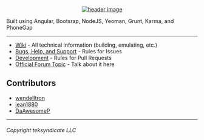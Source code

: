
<p align="center"><a href="https://github.com/wendelltron/tekapp"><img alt="header image" src="https://cloud.githubusercontent.com/assets/4472083/7058394/eac9cf36-de26-11e4-921a-d786750fabb8.png"/></a></p>
Built using  Angular, Bootsrap, NodeJS, Yeoman, Grunt, Karma, and PhoneGap

---

 - [Wiki](https://github.com/wendelltron/tekapp/wiki) - All technical information (building, emulating, etc.) 
 - [Bugs, Help, and Support](https://github.com/wendelltron/tekapp/blob/master/CONTRIBUTING.md#bugs-help-and-support) - Rules for Issues
 - [Development](https://github.com/wendelltron/tekapp/blob/master/CONTRIBUTING.md#pull-requests) - Rules for Pull Requests
 - [Official Forum Topic](https://forum.teksyndicate.com/t/tek-syndicate-app/77016) - Talk about it here

## Contributors
 - [wendelltron](https://github.com/wendelltron)
 - [jean1880](https://github.com/jean1880)
 - [DaAwesomeP](https://github.com/DaAwesomeP)

---
###### Copyright teksyndicate LLC
